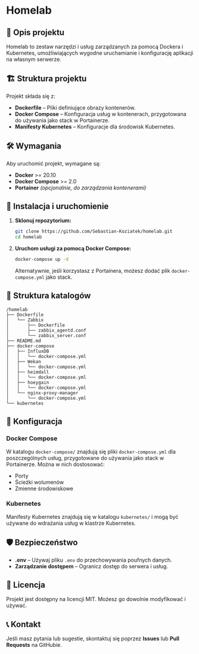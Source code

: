 # Homelab

## 📌 Opis projektu
Homelab to zestaw narzędzi i usług zarządzanych za pomocą Dockera i Kubernetes, umożliwiających wygodne uruchamianie i konfigurację aplikacji na własnym serwerze.

## 🏗 Struktura projektu
Projekt składa się z:
- **Dockerfile** – Pliki definiujące obrazy kontenerów.
- **Docker Compose** – Konfiguracja usług w kontenerach, przygotowana do używania jako stack w Portainerze.
- **Manifesty Kubernetes** – Konfiguracje dla środowisk Kubernetes.

## 🛠 Wymagania
Aby uruchomić projekt, wymagane są:
- **Docker** >= 20.10
- **Docker Compose** >= 2.0
- **Portainer** *(opcjonalnie, do zarządzania kontenerami)*

## 🚀 Instalacja i uruchomienie
1. **Sklonuj repozytorium:**
   ```sh
   git clone https://github.com/Sebastian-Koziatek/homelab.git
   cd homelab
   ```
2. **Uruchom usługi za pomocą Docker Compose:**
   ```sh
   docker-compose up -d
   ```
   Alternatywnie, jeśli korzystasz z Portainera, możesz dodać plik `docker-compose.yml` jako stack.

## 📁 Struktura katalogów
```
/homelab
├── Dockerfile
│   └── Zabbix
│       ├── Dockerfile
│       ├── zabbix_agentd.conf
│       └── zabbix_server.conf
├── README.md
├── docker-compose
│   ├── InfluxDB
│   │   └── docker-compose.yml
│   ├── Wekan
│   │   └── docker-compose.yml
│   ├── heimdall
│   │   └── docker-compose.yml
│   ├── hoeygain
│   │   └── docker-compose.yml
│   └── nginx-proxy-manager
│       └── docker-compose.yml
└── kubernetes
```

## 🔧 Konfiguracja
### Docker Compose
W katalogu `docker-compose/` znajdują się pliki `docker-compose.yml` dla poszczególnych usług, przygotowane do używania jako stack w Portainerze. Można w nich dostosować:
- Porty
- Ścieżki wolumenów
- Zmienne środowiskowe

### Kubernetes
Manifesty Kubernetes znajdują się w katalogu `kubernetes/` i mogą być używane do wdrażania usług w klastrze Kubernetes.

## 🛡 Bezpieczeństwo
- **.env** – Używaj pliku `.env` do przechowywania poufnych danych.
- **Zarządzanie dostępem** – Ogranicz dostęp do serwera i usług.

## 📜 Licencja
Projekt jest dostępny na licencji MIT. Możesz go dowolnie modyfikować i używać.

## 📞 Kontakt
Jeśli masz pytania lub sugestie, skontaktuj się poprzez **Issues** lub **Pull Requests** na GitHubie.

